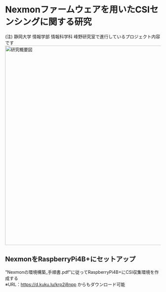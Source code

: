 # Nexmonファームウェアを用いたCSIセンシングに関する研究
(注) 静岡大学 情報学部 情報科学科 峰野研究室で進行しているプロジェクト内容です
<img width="647" alt="研究概要図" src="https://github.com/haradakaito/NexmonCSI/assets/75819611/89948431-90a3-4b88-a3c2-b03035f460cc">

## NexmonをRaspberryPi4B+にセットアップ
"Nexmonの環境構築_手順書.pdf"に従ってRaspberryPi4B+にCSI収集環境を作成する  
※URL：https://d.kuku.lu/krp2j8npp からもダウンロード可能

